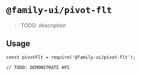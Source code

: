 # `@family-ui/pivot-flt`

> TODO: description

## Usage

```
const pivotFlt = require('@family-ui/pivot-flt');

// TODO: DEMONSTRATE API
```
